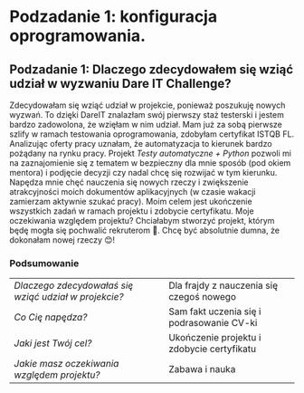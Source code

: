 # Podzadanie 1: konfiguracja oprogramowania.
## Podzadanie 1: Dlaczego zdecydowałem się wziąć udział w wyzwaniu Dare IT Challenge?
Zdecydowałam się wziąć udział w projekcie, ponieważ poszukuję nowych wyzwań. To dzięki DareIT znalazłam swój pierwszy staż testerski i jestem bardzo zadowolona, że wzięłam w nim udział. Mam już za sobą pierwsze szlify w ramach testowania oprogramowania, zdobyłam certyfikat ISTQB FL. Analizując oferty pracy uznałam, że automatyzacja to kierunek bardzo pożądany na rynku pracy. Projekt _Testy automatyczne + Python_ pozwoli mi na zaznajomienie się z tematem w bezpieczny dla mnie sposób (pod okiem mentora) i podjęcie decyzji czy nadal chcę się rozwijać w tym kierunku. Napędza mnie chęć nauczenia się nowych rzeczy i zwiększenie atrakcyjności moich dokumentów aplikacyjnych (w czasie wakacji zamierzam aktywnie szukać pracy). Moim celem jest ukończenie wszystkich zadań w ramach projektu i zdobycie certyfikatu. Moje oczekiwania względem projektu? Chciałabym stworzyć projekt, którym będę mogła się pochwalić rekruterom 🤩. Chcę być absolutnie dumna, że dokonałam nowej rzeczy 😊!

### Podsumowanie
<TABLE>

<TR> <TD><i> Dlaczego zdecydowałaś się wziąć udział w projekcie? </i></TD><TD> Dla frajdy z nauczenia się czegoś nowego </TD></TR>

<TR> <TD><i> Co Cię napędza? </i></TD><TD> Sam fakt uczenia się i podrasowanie CV-ki </TD></TR>

<TR> <TD><i> Jaki jest Twój cel? </i></TD><TD> Ukończenie projektu i zdobycie certyfikatu </TD></TR>

<TR> <TD><i> Jakie masz oczekiwania względem projektu? </i></TD><TD> Zabawa i nauka </TD></TR>

</TABLE>


### 

